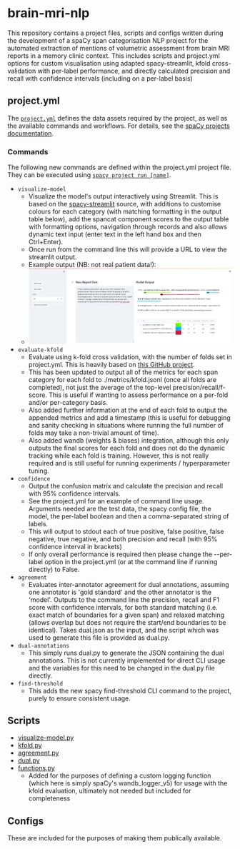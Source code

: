 # brain-mri-nlp
This repository contains a project files, scripts and configs written during the development of a spaCy span categorisation NLP project for the automated extraction of mentions of volumetric assessment from brain MRI reports in a memory clinic context.
This includes scripts and project.yml options for custom visualisation using adapted spacy-streamlit, kfold cross-validation with per-label performance, and directly calculated precision and recall with confidence intervals (including on a per-label basis)

## project.yml

The [`project.yml`](project.yml) defines the data assets required by the project, as well as the available commands and workflows. For details, see the [spaCy projects documentation](https://spacy.io/usage/projects).

### Commands

The following new commands are defined within the project.yml project file. They can be executed using [`spacy project run [name]`](https://spacy.io/api/cli#project-run).

- `visualize-model`
  - Visualize the model's output interactively using Streamlit. This is based on the [spacy-streamlit](https://github.com/explosion/spacy-streamlit) source, with additions to customise colours for each category (with matching formatting in the output table below), add the spancat component scores to the output table with formatting options, navigation through records and also allows dynamic text input (enter text in the left hand box and then Ctrl+Enter).
  - Once run from the command line this will provide a URL to view the streamlit output.
  - Example output (NB: not real patient data!):
  - ![streamlit screenshot](streamlit_output.PNG)
- `evaluate-kfold`
  - Evaluate using k-fold cross validation, with the number of folds set in project.yml. This is heavily based on [this GitHub project](https://github.com/ljvmiranda921/ud-tagalog-spacy).
  - This has been updated to output all of the metrics for each span category for each fold to ./metrics/kfold.jsonl (once all folds are completed), not just the average of the top-level precision/recall/f-score. This is useful if wanting to assess performance on a per-fold and/or per-category basis.
  - Also added further information at the end of each fold to output the appended metrics and add a timestamp (this is useful for debugging and sanity checking in situations where running the full number of folds may take a non-trivial amount of time).
  - Also added wandb (weights & biases) integration, although this only outputs the final scores for each fold and does not do the dynamic tracking while each fold is training. However, this is not really required and is still useful for running experiments / hyperparameter tuning.
- `confidence`
  - Output the confusion matrix and calculate the precision and recall with 95% confidence intervals.
  - See the project.yml for an example of command line usage. Arguments needed are the test data, the spacy config file, the model, the per-label boolean and then a comma-separated string of labels.
  - This will output to stdout each of true positive, false positive, false negative, true negative, and both precision and recall (with 95% confidence interval in brackets) 
  - If only overall performance is required then please change the --per-label option in the project.yml (or at the command line if running directly) to False.
- `agreement`
  - Evaluates inter-annotator agreement for dual annotations, assuming one annotator is 'gold standard' and the other annotator is the 'model'. Outputs to the command line the precision, recall and F1 score with confidence intervals, for both standard matching (i.e. exact match of boundaries for a given span) and relaxed matching (allows overlap but does not require the start/end boundaries to be identical). Takes dual.json as the input, and the script which was used to generate this file is provided as dual.py.
- `dual-annotations`
  - This simply runs dual.py to generate the JSON containing the dual annotations. This is not currently implemented for direct CLI usage and the variables for this need to be changed in the dual.py file directly.
- `find-threshold`
  - This adds the new spacy find-threshold CLI command to the project, purely to ensure consistent usage.
  
## Scripts

- [visualize-model.py](/scripts/visualize-model.py)
- [kfold.py](/scripts/kfold.py)
- [agreement.py](/scripts/agreement.py)
- [dual.py](/scripts/dual.py)
- [functions.py](/scripts/functions.py)
  - Added for the purposes of defining a custom logging function (which here is simply spaCy's wandb_logger_v5) for usage with the kfold evaluation, ultimately not needed but included for completeness

## Configs
These are included for the purposes of making them publically available.
